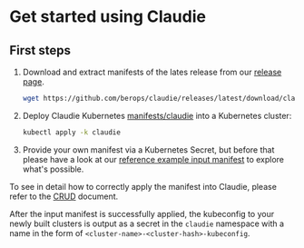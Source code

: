 # Get started using Claudie

## First steps

1. Download and extract manifests of the lates release from our [release page](https://github.com/berops/claudie/releases).
   ``` sh
   wget https://github.com/berops/claudie/releases/latest/download/claudie.zip && unzip claudie.zip -d claudie
   ```
2. Deploy Claudie Kubernetes [manifests/claudie](https://github.com/berops/claudie/tree/master/manifests/claudie) into a Kubernetes cluster:
   ``` sh
   kubectl apply -k claudie
   ```
3. Provide your own manifest via a Kubernetes Secret, but before that please have a look at our [reference example input manifest](../input-manifest/example.md) to explore what's possible.

To see in detail how to correctly apply the manifest into Claudie, please refer to the [CRUD](../crud/crud.md) document.

After the input manifest is successfully applied, the kubeconfig to your newly
built clusters is output as a secret in the `claudie` namespace with a name in
the form of `<cluster-name>-<cluster-hash>-kubeconfig`.
